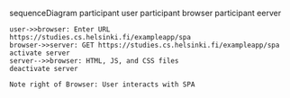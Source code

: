 sequenceDiagram
    participant user
    participant browser
    participant eerver

    user->>browser: Enter URL https://studies.cs.helsinki.fi/exampleapp/spa
    browser->>server: GET https://studies.cs.helsinki.fi/exampleapp/spa
    activate server
    server-->>browser: HTML, JS, and CSS files
    deactivate server

    Note right of Browser: User interacts with SPA
